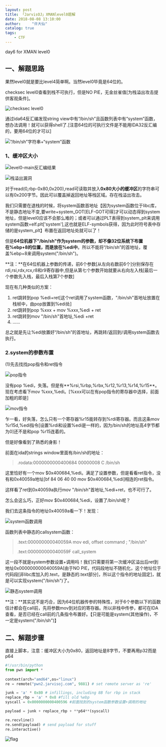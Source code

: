 ```yaml
---
layout: post
title: 「JarvisOJ」XMANlevel0题解
date: 2018-08-08 13:10:00
author:     "许大仙"
catalog: true
tags:
    - CTF
---
```


day6 for XMAN level0

## 一、解题思路 ##

果然level0就是要比level4简单啊。当然level0毕竟是64位的。

checksec level0查看到栈不可执行，但是NO PIE，无金丝雀值[为栈溢出攻击提供客观条件]。

![checksec level0](/img/assets/img/checksec0.jpg)

通过ida64反汇编发现string view中有“/bin/sh”且函数列表中有“system”函数，想办法调用！就可以获得shell了.[注意64位的可执行文件是不能用IDA32反汇编的，要用64位的才可以]

![“/bin/sh”字符串+“system”函数](/img/assets/img/sys_bin.jpg)

### 1、缓冲区大小 ###

![level0-main反汇编结果](/img/assets/img/level0.jpg)

![栈溢出漏洞](/img/assets/img/attack0.jpg)

对于read(0,rbp-0x80,0x200),read可读取并放入**0x80大小的缓冲区**的字符串可以有0x200字节。因此可以覆盖掉返回地址等栈区域。存在栈溢出攻击。

我们只需要在退栈的时候，将system函数首地址【因为system函数位于libc库，不是静态地址不变,要write+system_GOT[ELF-GOT可得]才可以动态得到system地址，但是level0应该不会那么难的；或者可以通过PLT表得到system_plt来调用system函数=elf.plt['system'],这也就是ELF-symbols获得，因为此时符号表中存储的是system_plt】布置在返回地址处就可以了！

但是**64位机器下"/bin/sh"作为system的参数，却不像32位系统下布置在%ebp+8的位置，而是放在%edi中**。所以不能将“/bin/sh”的首地址，覆盖%ebp+8来调用system("/bin/sh")。 

**注：**在64位机器上参数的传递，前6个参数[从左向右数前6个]分别保存在rdi,rsi,rdx,rcx,r8和r9寄存器中,但是从第七个参数开始就要从右向左入栈[最后一个参数先入栈，最后入栈第7个参数]

现在有几种类似的方案：

1. ret跳转到pop %edi+ret[这个ret调用了system函数，"/bin/sh"首地址放置在栈帧中，由pop放置到%edi处]
2. ret跳转到pop %xxx + mov %xxx,%edi + ret
3. ret跳转到mov "/bin/sh"首地址,%edi +ret
4. ……

总之就是先让%edi放置好“/bin/sh”的首地址，再跳转/返回到/调用system函数去执行。

### 2.system的参数布置  ###

(1)先去找找pop指令和ret指令

![pop指令](/img/assets/img/pop0.jpg)

没有pop %edi，失落。但是有**%rsi,%rbp,%rbx,%r12,%r13,%r14,%r15**。现在考虑看下mov %xxx,%edi。[%xxx可以在有pop指令的寄存器中选择，前面加粗的即是]

![mov指令](/img/assets/img/mov0.jpg)

乍一看，好失落，怎么只有一个寄存器%r15能转存到%rdi寄存器。而且这条mov %r15d,%edi指令[设置%rdi和设置%edi是一样的，因为/bin/sh的地址高4字节都为0]还不是和pop %r15连着的。

但是好像看到了熟悉的身影！

前面在ida的strings window里面有/bin/sh的地址：

> .rodata:0000000000400684 00000008 C /bin/sh

这里恰好有一个mov $0x400684,%edi。满足了设置参数，但是看看ret指令，没有和0x40059a地址[bf 84 06 40 00       	mov    $0x400684,%edi]相连的ret指令。

这样看了ret到0x40059a执行mov "/bin/sh"首地址,%edi+ret，也不可行了。

怎么会这么巧，正好mov $0x400684,%edi，设置了/bin/sh呢？

我们去这条指令的地址0x40059a看一下！发现：

![system函数调用](/img/assets/img/system0.jpg)

函数列表中静态的callsystem函数：

> .text:000000000040059A mov edi, offset command ; "/bin/sh"
> 
> .text:000000000040059F call_system

这一段不就是system参数设置+调用吗！我们只需要将第一次缓冲区溢出后ret到地址0x000000000040059A[由于NO PIE，代码段地址不随机化，这个地址位于代码段[非libc库加入的.text，是静态的.text部分]，所以这个指令的地址固定]，就是可以实现system("/bin/sh")了。

![静态system调用](/img/assets/img/static_sys.jpg.jpg)

**注：**其实这不是巧合，因为64位机器传参的特殊性，对于6个参数以下的函数估计都会在call前，先将参数mov到对应的寄存器。所以非栈中传参，都可在IDA查看，是否已经在call前的几条指令布置好。【只是可能是system(其他操作)，不一定是system("/bin/sh")】

## 二、解题步骤 ##

直接上脚本，注意：缓冲区大小为0x80，返回地址是8字节，不要再用p32而是p64
	
```python
#!/usr/bin/python
from pwn import *
  
context(arch="amd64",os="linux")
re = remote("pwn2.jarvisoj.com", 9881) # set remote server as 're'

junk = 'a' * 0x80 # infillings, including 8B for rbp in stack 
replace_rbp = 'a' * 0x8 #fill old %ebp
syscall = 0x0000000000400596 #前面找到的system函数参数设置+调用的地址

payload = junk + replace_rbp + **p64**(syscall)

re.recvline() 
re.send(payload) # send payload for stuff  
re.interactive()
```

![flag](/img/assets/img/ans0.jpg)